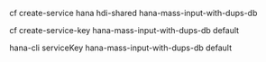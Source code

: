  cf create-service hana hdi-shared hana-mass-input-with-dups-db

 cf create-service-key hana-mass-input-with-dups-db default

 hana-cli serviceKey hana-mass-input-with-dups-db default
